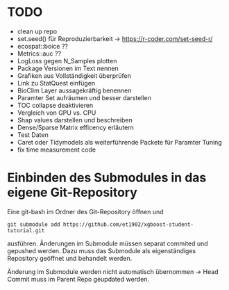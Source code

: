 # TODO
* clean up repo
* set.seed() für Reproduzierbarkeit -> https://r-coder.com/set-seed-r/
* ecospat::boice ??
* Metrics::auc ??
* LogLoss gegen N_Samples plotten
* Package Versionen im Text nennen
* Grafiken aus Vollständigkeit überprüfen
* Link zu StatQuest einfügen
* BioClim Layer aussagekräftig benennen
* Paramter Set aufräumen und besser darstellen
* TOC collapse deaktivieren
* Vergleich von GPU vs. CPU
* Shap values darstellen und beschreiben
* Dense/Sparse Matrix efficency erläutern
* Test Daten
* Caret oder Tidymodels als weiterführende Packete für Paramter Tuning
* fix time measurement code

# Einbinden des Submodules in das eigene Git-Repository

Eine git-bash im Ordner des Git-Repository öffnen und

```         
git submodule add https://github.com/et1902/xgboost-student-tutorial.git
```

ausführen. Änderungen im Submodule müssen separat commited und gepushed werden. Dazu muss das Submodule als eigenständiges Repository geöffnet und behandelt werden.

Änderung im Submodule werden nicht automatisch übernommen -\> Head Commit muss im Parent Repo geupdated werden.
